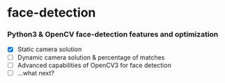 # face-detection
### Python3 &amp; OpenCV face-detection features and optimization 

- [x] Static camera solution
- [ ] Dynamic camera solution & percentage of matches 
- [ ] Advanced capabilities of OpenCV3 for face detection
- [ ] ...what next?
